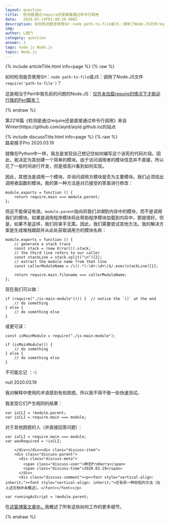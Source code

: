 ```yaml
---
layout: question
title:  检测是通过require还是直接通过命令行调用
date:   2020-03-19T01:40:38.000Z
description: 如何检测是否使用SH：node path-to-file或JS：调用了Node.JS文件require('path-to-file')？这是相当于Pe...
img: 
author: L西门
category: question
answer: 3
tags: node.js Node.js
topic: Node.js
---
```

<div class="article-root">
  <div class="article">
    {% include articleTitle.html info=page %}
    {% raw %}
    <div class="article-content"><p><font style="vertical-align: inherit;"><font style="vertical-align: inherit;">如何检测是否使用SH：</font></font><code>node path-to-file</code><font style="vertical-align: inherit;"><font style="vertical-align: inherit;">或JS：</font><font style="vertical-align: inherit;">调用了Node.JS文件</font></font><code>require('path-to-file')</code><font style="vertical-align: inherit;"><font style="vertical-align: inherit;">？</font></font></p>

<p><font style="vertical-align: inherit;"><font style="vertical-align: inherit;">这是相当于Perl中我先前的问题的Node.JS：</font></font><a href="https://stackoverflow.com/questions/4004466/how-can-i-run-my-perl-script-only-if-it-wasnt-loaded-with-require"><font style="vertical-align: inherit;"><font style="vertical-align: inherit;">仅在未加载require的情况下才能运行我的Perl脚本？</font></font></a></p></div>
    {% endraw %}
  </div>
  <p class="winter_mark">第2218篇《检测是通过require还是直接通过命令行调用》来自Winter(https://github.com/aiyld/aiyld.github.io)的站点</p>
  <div class="discuss-wrapper">
    {% include discussTitle.html info=page %}
    {% raw %}
    <div class="discuss-list">
    <div class="discuss-item">
        <div class="discuss-parent">
          <div class="discuss-meta">
            <span class="discuss-user">路易猴子Pro</span>
            <span class="discuss-time">2020.03.19</span>
          </div>
          <div class="discuss-comment"><p><font style="vertical-align: inherit;"><font style="vertical-align: inherit;">就像在Python中一样，我总是发现自己想记住如何编写这个该死的代码片段。</font><font style="vertical-align: inherit;">因此，我决定为其创建一个简单的模块。</font><font style="vertical-align: inherit;">由于访问调用者的模块信息并不直接，所以花了一些时间进行开发，但是很高兴看到如何实现。</font></font></p>

<p><font style="vertical-align: inherit;"><font style="vertical-align: inherit;">因此，其想法是调用一个模块，并询问调用方模块是否为主要模块。</font><font style="vertical-align: inherit;">我们必须找出调用者函数的模块。</font><font style="vertical-align: inherit;">我的第一种方法是对已接受的答案进行修改：</font></font></p>

<pre><code>module.exports = function () {<font></font>
    return require.main === module.parent;<font></font>
};<font></font>
</code></pre>

<p><font style="vertical-align: inherit;"><font style="vertical-align: inherit;">但这不能保证有效。</font></font><code>module.parent</code><font style="vertical-align: inherit;"><font style="vertical-align: inherit;">指向将</font><font style="vertical-align: inherit;">我们</font></font><em><font style="vertical-align: inherit;"><font style="vertical-align: inherit;">加载</font></font></em><font style="vertical-align: inherit;"><font style="vertical-align: inherit;">到内存中</font><font style="vertical-align: inherit;">的模块</font><font style="vertical-align: inherit;">，而不是调用我们的模块。</font><font style="vertical-align: inherit;">如果是调用程序模块将此帮助程序模块加载到内存中，那就很好。</font><font style="vertical-align: inherit;">但是，如果不是这样，我们将束手无策。</font><font style="vertical-align: inherit;">因此，我们需要尝试其他方法。</font><font style="vertical-align: inherit;">我的解决方案是生成堆栈跟踪并从此处获取调用方的模块名称：</font></font></p>

<pre><code>module.exports = function () {<font></font>
    // generate a stack trace<font></font>
    const stack = (new Error()).stack;<font></font>
    // the third line refers to our caller<font></font>
    const stackLine = stack.split("\n")[2];<font></font>
    // extract the module name from that line<font></font>
    const callerModuleName = /\((.*):\d+:\d+\)$/.exec(stackLine)[1];<font></font>
<font></font>
    return require.main.filename === callerModuleName;<font></font>
};<font></font>
</code></pre>

<p><font style="vertical-align: inherit;"><font style="vertical-align: inherit;">现在我们可以做：</font></font></p>

<pre><code>if (require("./is-main-module")()) {  // notice the `()` at the end<font></font>
    // do something<font></font>
} else {<font></font>
    // do something else<font></font>
}<font></font>
</code></pre>

<p><font style="vertical-align: inherit;"><font style="vertical-align: inherit;">或更可读：</font></font></p>

<pre><code>const isMainModule = require("./is-main-module");<font></font>
<font></font>
if (isMainModule()) {<font></font>
    // do something<font></font>
} else {<font></font>
    // do something else<font></font>
}<font></font>
</code></pre>

<p><font style="vertical-align: inherit;"><font style="vertical-align: inherit;">不可能忘记 ：-）</font></font></p></div>
        </div></div><div class="discuss-item">
        <div class="discuss-parent">
          <div class="discuss-meta">
            <span class="discuss-user">null</span>
            <span class="discuss-time">2020.03.19</span>
          </div>
          <div class="discuss-comment"><p><font style="vertical-align: inherit;"><font style="vertical-align: inherit;">我对解释中使用的术语感到有些困惑。</font><font style="vertical-align: inherit;">所以我不得不做一些快速测试。</font></font></p>

<p><font style="vertical-align: inherit;"><font style="vertical-align: inherit;">我发现它们产生相同的结果：</font></font></p>

<pre><code>var isCLI = !module.parent;<font></font>
var isCLI = require.main === module;<font></font>
</code></pre>

<p><font style="vertical-align: inherit;"><font style="vertical-align: inherit;">对于其他困惑的人（并直接回答问题）：</font></font></p>

<pre><code>var isCLI = require.main === module;<font></font>
var wasRequired = !isCLI;<font></font>
</code></pre></div>
        </div></div><div class="discuss-item">
        <div class="discuss-parent">
          <div class="discuss-meta">
            <span class="discuss-user">神无ProHarry</span>
            <span class="discuss-time">2020.03.19</span>
          </div>
          <div class="discuss-comment"><p><font style="vertical-align: inherit;"><font style="vertical-align: inherit;">还有另一种较短的方法（在上述文档中未概述）。</font></font></p>

<p><code>var runningAsScript = !module.parent;</code></p>

<p><font style="vertical-align: inherit;"><font style="vertical-align: inherit;">在</font></font><a href="http://thlorenz.com/blog/how-to-detect-if-a-nodejs-module-is-run-as-a-script/"><font style="vertical-align: inherit;"><font style="vertical-align: inherit;">这篇博客文章中，</font></font></a><font style="vertical-align: inherit;"><font style="vertical-align: inherit;">我概述了所有这些如何工作的更多细节</font><font style="vertical-align: inherit;">。</font></font></p></div>
        </div></div>
    </div>
    {% endraw %}
  </div>
<div>
